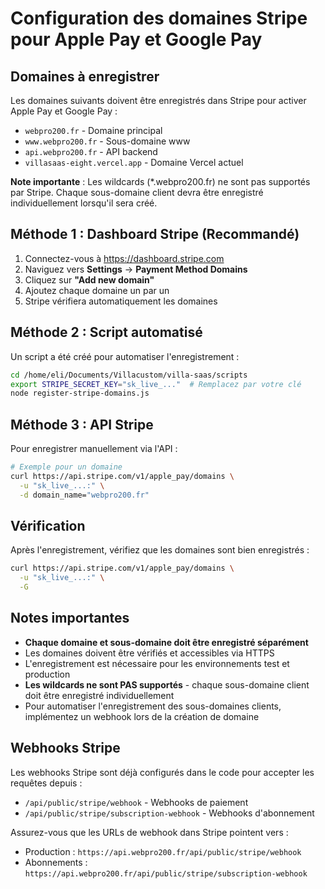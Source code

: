 # Configuration des domaines Stripe pour Apple Pay et Google Pay

## Domaines à enregistrer

Les domaines suivants doivent être enregistrés dans Stripe pour activer Apple Pay et Google Pay :

- `webpro200.fr` - Domaine principal
- `www.webpro200.fr` - Sous-domaine www
- `api.webpro200.fr` - API backend
- `villasaas-eight.vercel.app` - Domaine Vercel actuel

**Note importante** : Les wildcards (*.webpro200.fr) ne sont pas supportés par Stripe. Chaque sous-domaine client devra être enregistré individuellement lorsqu'il sera créé.

## Méthode 1 : Dashboard Stripe (Recommandé)

1. Connectez-vous à https://dashboard.stripe.com
2. Naviguez vers **Settings** → **Payment Method Domains**
3. Cliquez sur **"Add new domain"**
4. Ajoutez chaque domaine un par un
5. Stripe vérifiera automatiquement les domaines

## Méthode 2 : Script automatisé

Un script a été créé pour automatiser l'enregistrement :

```bash
cd /home/eli/Documents/Villacustom/villa-saas/scripts
export STRIPE_SECRET_KEY="sk_live_..."  # Remplacez par votre clé
node register-stripe-domains.js
```

## Méthode 3 : API Stripe

Pour enregistrer manuellement via l'API :

```bash
# Exemple pour un domaine
curl https://api.stripe.com/v1/apple_pay/domains \
  -u "sk_live_...:" \
  -d domain_name="webpro200.fr"
```

## Vérification

Après l'enregistrement, vérifiez que les domaines sont bien enregistrés :

```bash
curl https://api.stripe.com/v1/apple_pay/domains \
  -u "sk_live_...:" \
  -G
```

## Notes importantes

- **Chaque domaine et sous-domaine doit être enregistré séparément**
- Les domaines doivent être vérifiés et accessibles via HTTPS
- L'enregistrement est nécessaire pour les environnements test et production
- **Les wildcards ne sont PAS supportés** - chaque sous-domaine client doit être enregistré individuellement
- Pour automatiser l'enregistrement des sous-domaines clients, implémentez un webhook lors de la création de domaine

## Webhooks Stripe

Les webhooks Stripe sont déjà configurés dans le code pour accepter les requêtes depuis :
- `/api/public/stripe/webhook` - Webhooks de paiement
- `/api/public/stripe/subscription-webhook` - Webhooks d'abonnement

Assurez-vous que les URLs de webhook dans Stripe pointent vers :
- Production : `https://api.webpro200.fr/api/public/stripe/webhook`
- Abonnements : `https://api.webpro200.fr/api/public/stripe/subscription-webhook`